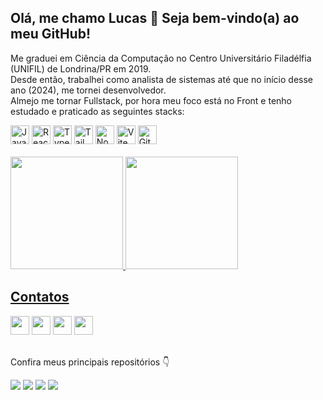 
## Olá, me chamo Lucas 👋 Seja bem-vindo(a) ao meu GitHub!

<p> Me graduei em Ciência da Computação no Centro Universitário Filadélfia (UNIFIL) de Londrina/PR em 2019.<br>
Desde então, trabalhei como analista de sistemas até que no início desse ano (2024), me tornei desenvolvedor.<br>
Almejo me tornar Fullstack, por hora meu foco está no Front e tenho estudado e praticado as seguintes stacks:</p>

<div>  
  <a href="https://developer.mozilla.org/pt-BR/docs/Web/JavaScript" target="_blank"><img src="https://img.shields.io/badge/JavaScript-F7DF1E?style=for-the-badge&logo=javascript&logoColor=black" alt="JavaScript" height="30em"/></a>
  <a href="https://react.dev/" target="_blank"><img src="https://img.shields.io/badge/React-20232A?style=for-the-badge&logo=react&logoColor=61DAFB" alt="React" height="30em"/></a>
  <a href="https://www.typescriptlang.org" target="_blank"><img src="https://img.shields.io/badge/Typescript-%233178C6?style=for-the-badge&logo=Typescript&logoColor=%23fff" height="30em" alt="Typescript"/></a>
  <a href="https://tailwindcss.com/" target="_blank"><img src="https://img.shields.io/badge/tailwindcss-%2338B2AC.svg?style=for-the-badge&logo=tailwind-css&logoColor=white" alt="TailWind CSS" height="30em"></a>
  <a href="https://nodejs.org/en" target="_blank"><img src="https://img.shields.io/badge/Node.JS-%238cbf3e?style=for-the-badge&logo=node.js&logoColor=%2345453b" alt="Node.js" height="30em"/></a>
  <a href="https://vitejs.dev/" target="_blank"><img src="https://img.shields.io/badge/Vite-%23646CFF?style=for-the-badge&logo=vite&logoColor=%23ffc720" alt="Vite" height="30em"/></a>
  <a href="https://git-scm.com/" target="_blank"><img src="https://img.shields.io/badge/git-%23F05033.svg?style=for-the-badge&logo=git&logoColor=white" alt="Git" height="30em"/></a>
</div>
<br>

<div>
  <a href="https://github.com/lucaspanizio">
  <img height="180em" src="https://github-readme-stats.vercel.app/api/top-langs/?username=lucaspanizio&layout=compact&langs_count=7&theme=dracula&locale=pt-br"/>
  <img height="180em" src="https://github-readme-stats.vercel.app/api?username=lucaspanizio&show_icons=true&theme=dracula&include_all_commits=true&count_private=true&locale=pt-br"/>
</div>

## Contatos
<div>
  <a href="https://www.github.com/lucaspanizio"><img src="https://img.shields.io/badge/-GitHub-%23333?style=for-the-badge&logo=github&logoColor=white" target="_blank" height="30em"></a>
  <a href="https://www.linkedin.com/in/lucaspanizio/" target="_blank"><img src="https://img.shields.io/badge/LinkedIn-0077B5?style=for-the-badge&logo=linkedin&logoColor=white" target="_blank" height="30em"></a>
  <a href="mailto:lucaspanizio@gmail.com"><img src="https://img.shields.io/badge/-Gmail-EA4335?style=for-the-badge&logo=gmail&logoColor=white" target="_blank" height="30em"></a>
  <a href="https://www.instagram.com/lucas.panizio/" target="_blank"><img src="https://img.shields.io/badge/-Instagram-E4405F?style=for-the-badge&logo=instagram&logoColor=white"         target="_blank" height="30em"></a>  
</div>
<br>

<!-- Principais projetos -->
<div align="left">
  <p>Confira meus principais repositórios 👇</p>
  <a href="https://github.com/lucaspanizio/nlw-expert-notes"><img src="https://github-readme-stats.vercel.app/api/pin/?username=lucaspanizio&repo=nlw-expert-notes&theme=dracula" /></a>
  <a href="https://github.com/lucaspanizio/nlw-expert-polls"><img src="https://github-readme-stats.vercel.app/api/pin/?username=lucaspanizio&repo=nlw-expert-polls&theme=dracula" /></a>
  <a href="https://github.com/lucaspanizio/nlw-unite-pass.in-react"><img src="https://github-readme-stats.vercel.app/api/pin/?username=lucaspanizio&repo=nlw-unite-pass.in-react&theme=dracula" /></a>
  <a href="https://github.com/lucaspanizio/calculator"><img src="https://github-readme-stats.vercel.app/api/pin/?username=lucaspanizio&repo=calculator&theme=dracula" /></a>
</div>
